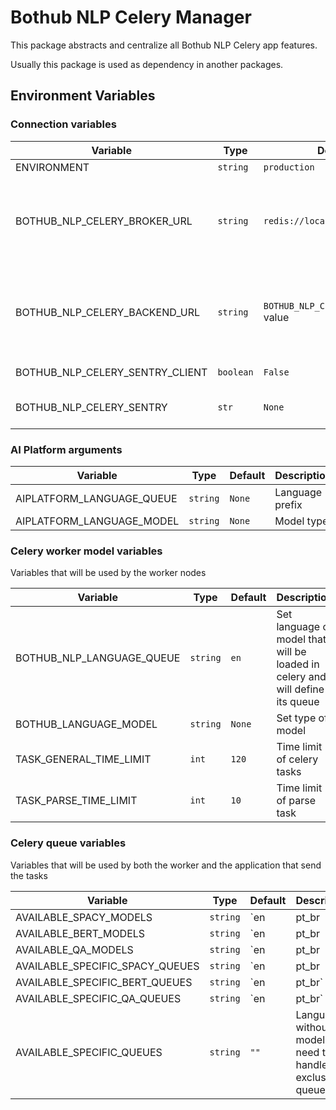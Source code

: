 # Bothub NLP Celery Manager

This package abstracts and centralize all Bothub NLP Celery app features.

Usually this package is used as dependency in another packages.

## Environment Variables

### Connection variables
| Variable | Type | Default | Description |
|--|--|--|--|
| ENVIRONMENT | `string` | `production` |  |
| BOTHUB_NLP_CELERY_BROKER_URL | `string` | `redis://localhost:6379/0` | Celery Broker URL, check usage instructions in [Celery Docs](http://docs.celeryproject.org/en/latest/index.html) |
| BOTHUB_NLP_CELERY_BACKEND_URL | `string` | `BOTHUB_NLP_CELERY_BROKER_URL` value | Celery Backend URL, check usage instructions in [Celery Docs](http://docs.celeryproject.org/en/latest/index.html) |
| BOTHUB_NLP_CELERY_SENTRY_CLIENT | `boolean` | `False` | Enable Sentry |
| BOTHUB_NLP_CELERY_SENTRY | `str` | `None` | Set URL Sentry Server |

### AI Platform arguments

| Variable | Type | Default | Description |
|--|--|--|--|
| AIPLATFORM_LANGUAGE_QUEUE | `string` | `None` | Language prefix |
| AIPLATFORM_LANGUAGE_MODEL | `string` | `None` | Model type |

### Celery worker model variables
Variables that will be used by the worker nodes

| Variable | Type | Default | Description |
|--|--|--|--|
| BOTHUB_NLP_LANGUAGE_QUEUE | `string` | `en` | Set language of model that will be loaded in celery and will define its queue|
| BOTHUB_LANGUAGE_MODEL | `string` | `None` | Set type of model |
| TASK_GENERAL_TIME_LIMIT | `int` | `120` | Time limit of celery tasks |
| TASK_PARSE_TIME_LIMIT | `int` | `10` | Time limit of parse task |

### Celery queue variables
Variables that will be used by both the worker and the application that send the tasks

| Variable | Type | Default | Description |
|--|--|--|--|
| AVAILABLE_SPACY_MODELS | `string` | `en|pt_br|es|fr|ru` | Available SPACY models of working nodes |
| AVAILABLE_BERT_MODELS | `string` | `en|pt_br|multilang` | Available BERT models of working nodes |
| AVAILABLE_QA_MODELS | `string` | `en|pt_br|multilang` | Available QA models of working nodes |
| AVAILABLE_SPECIFIC_SPACY_QUEUES | `string` | `en|pt_br|es|fr|ru` | Available languages with word2vec models |
| AVAILABLE_SPECIFIC_BERT_QUEUES | `string` | `en|pt_br` | Available languages with BERT models |
| AVAILABLE_SPECIFIC_QA_QUEUES | `string` | `en|pt_br` | Available languages with QA models |
| AVAILABLE_SPECIFIC_QUEUES | `string` | `""` | Languages without model that need to be handled in exclusive queues |
